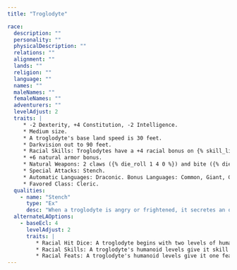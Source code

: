 ```yaml
---
title: "Troglodyte"

race:
  description: ""
  personality: ""
  physicalDescription: ""
  relations: ""
  alignment: ""
  lands: ""
  religion: ""
  language: ""
  names: ""
  maleNames: ""
  femaleNames: ""
  adventurers: ""
  levelAdjust: 2
  traits: |
     * -2 Dexterity, +4 Constitution, -2 Intelligence.
     * Medium size.
     * A troglodyte's base land speed is 30 feet.
     * Darkvision out to 90 feet.
     * Racial Skills: Troglodytes have a +4 racial bonus on {% skill_link hide %} checks (+8 in rocky or underground surroundings).
     * +6 natural armor bonus.
     * Natural Weapons: 2 claws ({% die_roll 1 4 0 %}) and bite ({% die_roll 1 4 0 %}).
     * Special Attacks: Stench.
     * Automatic Languages: Draconic. Bonus Languages: Common, Giant, Goblin, Orc.
     * Favored Class: Cleric.
  qualities:
    - name: "Stench"
      type: "Ex"
      desc: "When a troglodyte is angry or frightened, it secretes an oily, musk-like chemical that nearly every form of animal life finds offensive. All living creatures (except troglodytes) within 30 feet of a troglodyte must succeed on a DC 11+Con mod Fortitude save or be sickened for 10 rounds. The save DC is Constitution-based. Creatures that successfully save cannot be affected by the same troglodyte's stench for 24 hours. A {% spell_link delay-poison %} or {% spell_link neutralize-poison %} spell removes the effect from the sickened creature. Creatures with immunity to poison are unaffected, and creatures resistant to poison receive their normal bonus on their saving throws."
  alternateLAOptions:
    - baseEcl: 4
      levelAdjust: 2
      traits: |
         * Racial Hit Dice: A troglodyte begins with two levels of humanoid, which provide {% die_roll 2 8 0 %} Hit Dice, a base attack bonus of +1, and base saving throw bonuses of Fort +3, Ref +0, and Will +0.
         * Racial Skills: A troglodyte's humanoid levels give it skill points equal to 5 * (2 + Int modifier, minimum 1). Its class skills are {% skill_link hide %} and {% skill_link listen %}.
         * Racial Feats: A troglodyte's humanoid levels give it one feat. A troglodyte receives Multiattack as a bonus feat.
---
```

